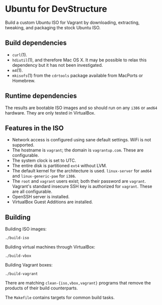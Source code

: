 Ubuntu for DevStructure
=======================

Build a custom Ubuntu ISO for Vagrant by downloading, extracting,
tweaking, and packaging the stock Ubuntu ISO.

Build dependencies
------------------

* `curl`(1).
* `hdiutil`(1), and therefore Mac OS X.  It may be possible to relax
  this dependency but it has not been investigated.
* `m4`(1).
* `mkisofs`(1) from the `cdrtools` package available from MacPorts or
  Homebrew.

Runtime dependencies
--------------------

The results are bootable ISO images and so should run on any `i386` or
`amd64` hardware.  They are only tested in VirtualBox.

Features in the ISO
-------------------

* Network access is configured using sane default settings.  WiFi is
  not supported.
* The hostname is `vagrant`; the domain is `vagrantup.com`.  These
  are configurable.
* The system clock is set to UTC.
* The entire disk is partitioned `ext4` without LVM.
* The default kernel for the architecture is used.  `linux-server` for
  `amd64` and `linux-generic-pae` for `i386`.
* The `root` and `vagrant` users exist; both their password are `vagrant`.
  Vagrant's standard insecure SSH key is authorized for `vagrant`.  These
  are all configurable.
* OpenSSH server is installed.
* VirtualBox Guest Additions are installed.

Building
--------

Building ISO images:

	./build-iso

Building virtual machines through VirtualBox:

	./build-vbox

Building Vagrant boxes:

	./build-vagrant

There are matching `clean-{iso,vbox,vagrant}` programs that remove the
products of their build counterparts.

The `Makefile` contains targets for common build tasks.
